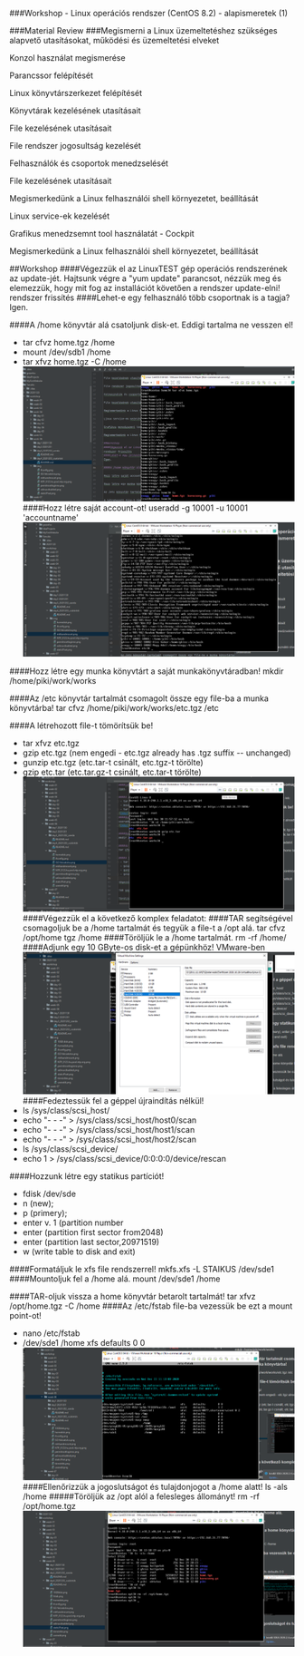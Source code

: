 ###Workshop - Linux operációs rendszer (CentOS 8.2) - alapismeretek (1)

###Material Review
###Megismerni a Linux üzemeltetéshez szükséges alapvető utasításokat, működési és üzemeltetési elveket

Konzol használat megismerése

Parancssor felépítését

Linux könyvtárszerkezet felépítését

Könyvtárak kezelésének utasításait

File kezelésének utasításait

File rendszer jogosultság kezelését

Felhasználók és csoportok menedzselését

File kezelésének utasításait

Megismerkedünk a Linux felhasználói shell környezetet, beállítását

Linux service-ek kezelését

Grafikus menedzsemnt tool használatát - Cockpit

Megismerkedünk a Linux felhasználói shell környezetet, beállítását

##Workshop
####Végezzük el az LinuxTEST gép operációs rendszerének az update-jét. Hajtsunk végre a "yum update" parancsot, nézzük meg és elemezzük, hogy mit fog az installációt követően a rendszer update-elni!
rendszer frissítés
####Lehet-e egy felhasználó több csoportnak is a tagja?
Igen.

####A /home könyvtár alá csatoljunk disk-et. Eddigi tartalma ne vesszen el!
 - tar cfvz home.tgz /home
 - mount /dev/sdb1 /home
 - tar xfvz home.tgz -C /home
![Kép](../img/homedisk.png)
####Hozz létre saját account-ot!
useradd -g 10001 -u 10001 'accountname'
![Kép](../img/useradd.png)

####Hozz létre egy munka könyvtárt a saját munkakönyvtáradban!
mkdir /home/piki/work/works 

####Az /etc könyvtár tartalmát csomagolt össze egy file-ba a munka könyvtárba!
tar cfvz /home/piki/work/works/etc.tgz /etc

####A létrehozott file-t tömörítsük be!
 - tar xfvz etc.tgz
 - gzip etc.tgz   (nem engedi - etc.tgz already has .tgz suffix  -- unchanged)
 - gunzip etc.tgz (etc.tar-t csinált, etc.tgz-t törölte)
 - gzip etc.tar (etc.tar.gz-t csinált, etc.tar-t törölte)
![Kép](../img/tömörítés.png)
####Végezzük el a következő komplex feladatot:
####TAR segítségével csomagoljuk be a /home tartalmát és tegyük a file-t a /opt alá.
tar cfvz /opt/home tgz /home 
####Töröljük le a /home tartalmát.
rm -rf /home/
####Adjunk egy 10 GByte-os disk-et a gépünkhöz!
VMware-ben
![Kép](../img/10GBdisk.png)
####Fedeztessük fel a géppel újraindítás nélkül!
 - ls /sys/class/scsi_host/
 - echo "- - -" > /sys/class/scsi_host/host0/scan
 - echo "- - -" > /sys/class/scsi_host/host1/scan
 - echo "- - -" > /sys/class/scsi_host/host2/scan
 - ls /sys/class/scsi_device/
 - echo 1 > /sys/class/scsi_device/0:0:0:0/device/rescan
 
####Hozzunk létre egy statikus partíciót!
 - fdisk /dev/sde 
 - n (new); 
 - p (primery); 
 - enter v. 1 (partition number 
 - enter (partition first sector from2048)
 - enter (partition last sector,20971519)
 - w (write table to disk and exit)
 
####Formatáljuk le xfs file rendszerrel!
mkfs.xfs -L STAIKUS /dev/sde1
####Mountoljuk fel a /home alá.
mount /dev/sde1 /home

####TAR-oljuk vissza a home könyvtár betarolt tartalmát!
tar xfvz /opt/home.tgz -C /home
####Az /etc/fstab file-ba vezessük be ezt a mount point-ot!
 - nano /etc/fstab
 - /dev/sde1    /home   xfs     defaults    0 0
 ![Kép](../img/fstab.png)
####Ellenőrizzük a jogoslutságot és tulajdonjogot a /home alatt!
ls -als /home
#####Töröljük az /opt alól a felesleges állományt!
rm -rf /opt/home.tgz
![Kép](../img/home.tgz.png)
